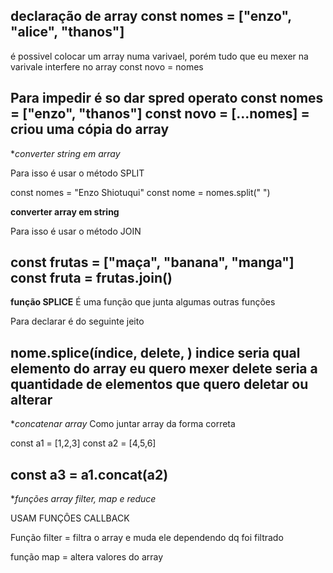 **declaração de array**
const nomes = ["enzo", "alice", "thanos"]
-------------------------------------------------------------------------

é possivel colocar um array numa varivael, porém tudo que eu mexer na varivale interfere no array
const novo = nomes

Para impedir é so dar spred operato
const nomes = ["enzo", "thanos"]
const novo = [...nomes] = criou uma cópia do array 
-----------------------------------------------------------------------------------------------
**converter string em array*

Para isso é usar o método SPLIT

const nomes = "Enzo Shiotuqui"
const nome = nomes.split(" ")


**converter array em string**

Para isso é usar o método JOIN

const frutas = ["maça", "banana", "manga"]
const fruta = frutas.join()
--------------------------------------------------------------------------------------------------------
**função SPLICE**
É uma função que junta algumas outras funções

Para declarar é do seguinte jeito 

nome.splice(índice, delete, )
indice seria qual elemento do array eu quero mexer
delete seria a quantidade de elementos que quero deletar ou alterar
------------------------------------------------------------------------------------------------------------
**concatenar array*
Como juntar array da forma correta 

const a1 = [1,2,3]
const a2 = [4,5,6]

const a3 = a1.concat(a2)
----------------------------------------------------------------------------------------------------------------
**funções array*
*filter, map e reduce*

USAM FUNÇÔES CALLBACK

Função filter = filtra o array e muda ele dependendo dq foi filtrado

função map = altera valores do array





